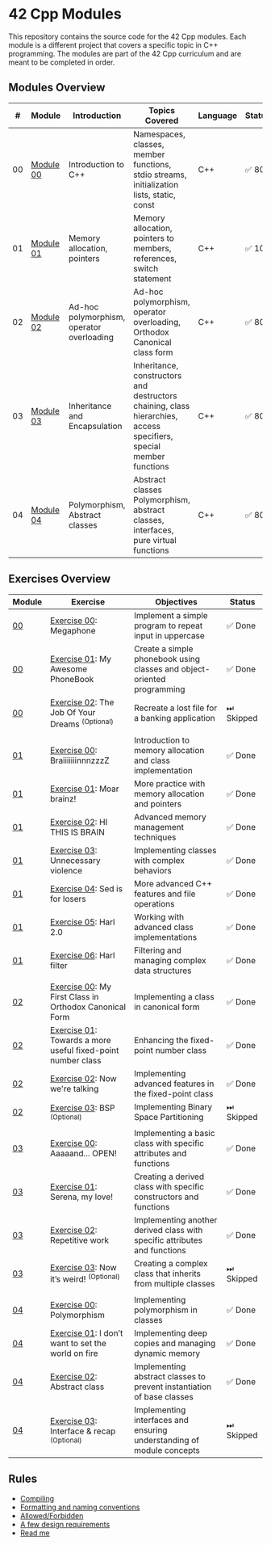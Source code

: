 # 42 Cpp Modules

This repository contains the source code for the 42 Cpp modules. Each module is a different project that covers a specific topic in C++ programming. The modules are part of the 42 Cpp curriculum and are meant to be completed in order.

## Modules Overview

| #  | Module           | Introduction          | Topics Covered                                | Language | Status      | Comments                   |
|----|------------------|-----------------------|-----------------------------------------------|----------|-------------|----------------------------|
| 00 | [Module 00](./module%2000/) | Introduction to C++ | Namespaces, classes, member functions, stdio streams, initialization lists, static, const | C++      | ✅ 80 | Basic C++ concepts        |
| 01 | [Module 01](./module%2001/) | Memory allocation, pointers | Memory allocation, pointers to members, references, switch statement | C++      | ✅ 100| Intermediate concepts     |
| 02 | [Module 02](./module%2002/) | Ad-hoc polymorphism, operator overloading | Ad-hoc polymorphism, operator overloading, Orthodox Canonical class form | C++      | ✅ 80 | Advanced concepts         |
| 03 | [Module 03](./module%2003/) | Inheritance and Encapsulation | Inheritance, constructors and destructors chaining, class hierarchies, access specifiers, special member functions | C++      | ✅ 80 | Inheritance and encapsulation concepts |
| 04| [Module 04](./module%2004/) | Polymorphism, Abstract classes | Abstract classes	Polymorphism, abstract classes, interfaces, pure virtual functions | C++ | ✅ 80 | Polymorphism and abstract concepts |


## Exercises Overview

| Module   | Exercise        | Objectives                                    | Status       |
|-----|----------------------|-----------------------------------------------|--------------|
| [00](./module%2000/)  | [Exercise 00](./module%2000/ex00/): Megaphone                       | Implement a simple program to repeat input in uppercase | ✅ Done |
| [00](./module%2000/)  | [Exercise 01](./module%2000/ex01/): My Awesome PhoneBook            | Create a simple phonebook using classes and object-oriented programming | ✅ Done |
| [00](./module%2000/) | [Exercise 02](): The Job Of Your Dreams <sup>(Optional)<sup>          | Recreate a lost file for a banking application |  ⏭ Skipped |
|  |  |  |  |
| [01](./module%2001/) | [Exercise 00](./module%2001/ex00/): BraiiiiiiinnnzzzZ               | Introduction to memory allocation and class implementation | ✅ Done |
| [01](./module%2001/) | [Exercise 01](./module%2001/ex01/): Moar brainz!                    | More practice with memory allocation and pointers | ✅ Done |
| [01](./module%2001/) | [Exercise 02](./module%2001/ex02/): HI THIS IS BRAIN                | Advanced memory management techniques | ✅ Done |
| [01](./module%2001/) | [Exercise 03](./module%2001/ex03/): Unnecessary violence            | Implementing classes with complex behaviors | ✅ Done |
| [01](./module%2001/) | [Exercise 04](./module%2001/ex04/): Sed is for losers               | More advanced C++ features and file operations | ✅ Done |
| [01](./module%2001/) | [Exercise 05](./module%2001/ex05/): Harl 2.0                        | Working with advanced class implementations | ✅ Done |
| [01](./module%2001/) | [Exercise 06](./module%2001/ex06/): Harl filter                     | Filtering and managing complex data structures | ✅ Done |
|  |  |  |  |
| [02](./module%2002/) | [Exercise 00](./module%2002/ex00/): My First Class in Orthodox Canonical Form | Implementing a class in canonical form | ✅ Done |
| [02](./module%2002/) | [Exercise 01](./module%2002/ex01/): Towards a more useful fixed-point number class | Enhancing the fixed-point number class | ✅ Done |
| [02](./module%2002/) | [Exercise 02](./module%2002/ex02/): Now we're talking               | Implementing advanced features in the fixed-point class | ✅ Done |
| [02](./module%2002/) | [Exercise 03](): BSP <sup>(Optional)<sup>                            | Implementing Binary Space Partitioning |  ⏭ Skipped |
|  |   |  |  |
| [03](./module%2003/) | [Exercise 00](./module%2003/ex00/): Aaaaand... OPEN!               | Implementing a basic class with specific attributes and functions | ✅ Done |
| [03](./module%2003/) | [Exercise 01](./module%2003/ex01/): Serena, my love!               | Creating a derived class with specific constructors and functions | ✅ Done |
| [03](./module%2003/) | [Exercise 02](./module%2003/ex02/): Repetitive work               | Implementing another derived class with specific attributes and functions | ✅ Done |
| [03](./module%2003/) | [Exercise 03](): Now it’s weird! <sup>(Optional)<sup>            | Creating a complex class that inherits from multiple classes |  ⏭ Skipped |
|  |   |  |  |
| [04](./module%2004/) | [Exercise 00](./module%2004/ex00/): Polymorphism               | Implementing polymorphism in classes | ✅ Done |
| [04](./module%2004/) | [Exercise 01](./module%2004/ex01/):  I don’t want to set the world on fire               | Implementing deep copies and managing dynamic memory | ✅ Done |
| [04](./module%2004/) | [Exercise 02](./module%2004/ex02/):  Abstract class               | Implementing abstract classes to prevent instantiation of base classes | ✅ Done |
| [04](./module%2004/) | [Exercise 03]():  Interface & recap <sup>(Optional)<sup>          | Implementing interfaces and ensuring understanding of module concepts |  ⏭ Skipped |



## Rules

- [Compiling](./RULES.md#compiling)
- [Formatting and naming conventions](./RULES.md#formatting-and-naming-conventions)
- [Allowed/Forbidden](./RULES.md#allowedforbidden)
- [A few design requirements](./RULES.md#a-few-design-requirements)
- [Read me](./RULES.md#read-me)
